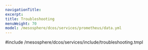 ```yaml
---
navigationTitle:
excerpt:
title: Troubleshooting
menuWeight: 70
model: /mesosphere/dcos/services/prometheus/data.yml
---
```


#include /mesosphere/dcos/services/include/troubleshooting.tmpl
